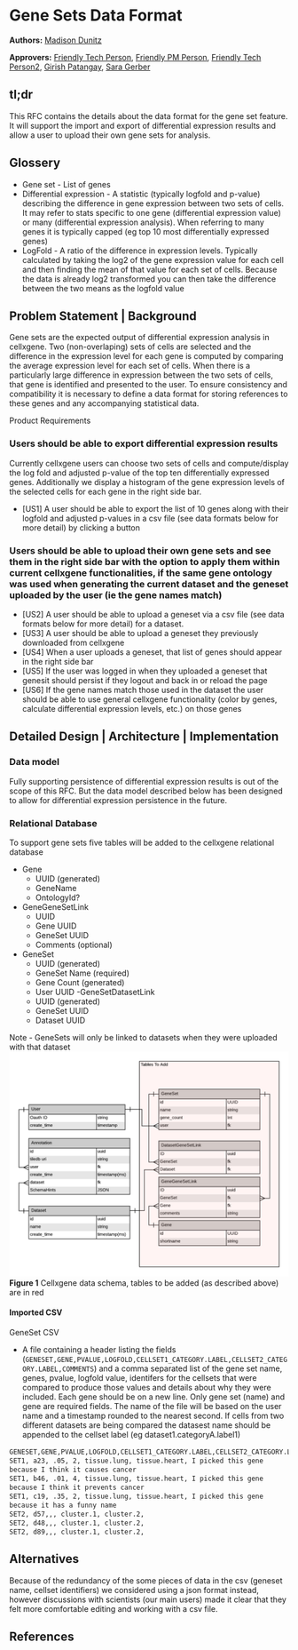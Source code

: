 # Gene Sets Data Format

**Authors:** [Madison Dunitz](mailto:madison.dunitz@chanzuckerberg.com)

**Approvers:** [Friendly Tech Person](mailto:arathi.mani@chanzuckerberg.com), [Friendly PM Person](mailto:schambers@chanzuckerberg.com), [Friendly Tech Person2](mailto:colin.megill@chanzuckerberg.com), [Girish Patangay](mailto:girish.patangay@chanzuckerberg.com), [Sara Gerber](mailto:sara.gerber@chanzuckerberg.com) 

## tl;dr 

This RFC contains the details about the data format for the gene set feature. It will support the import and export of differential
 expression results and allow a user to upload their own gene sets for analysis. 
 
## Glossery 
- Gene set - List of genes
- Differential expression - A statistic (typically logfold and p-value) describing the difference in gene expression between two sets of cells. It may refer to stats specific to one gene (differential expression value) or many (differential expression analysis). When referring to many genes it is typically capped (eg top 10 most differentially expressed genes)
- LogFold - A ratio of the difference in expression levels. Typically calculated by taking the log2 of the gene expression value for each cell and then finding the mean of that value for each set of cells. Because the data is already log2 transformed you can then take the difference between the two means as the logfold value 
## Problem Statement | Background

Gene sets are the expected output of differential expression analysis in cellxgene. Two (non-overlaping) sets of cells 
are selected and the difference in the expression level for each gene is computed by comparing the average 
expression level for each set of cells. When there is a particularly large difference in expression between the two sets of 
cells, that gene is identified and presented to the user. To ensure consistency and compatibility it is necessary to define a 
data format for storing references to these genes and any accompanying statistical data. 

Product Requirements
### Users should be able to export differential expression results
Currently cellxgene users can choose two sets of cells and compute/display the log fold and adjusted p-value of the top ten differentially expressed genes. Additionally we display a histogram of the gene expression levels of the selected cells for each gene in the right side bar. 
- [US1] A user should be able to export the list of 10 genes along with their logfold and adjusted p-values in a csv file (see data formats below for more detail) by clicking a button
### Users should be able to upload their own gene sets and see them in the right side bar with the option to apply them within current cellxgene functionalities, if the same gene ontology was used when generating the current dataset and the geneset uploaded by the user (ie the gene names match) 
- [US2] A user should be able to upload a geneset via a csv file (see data formats below for more detail) for a dataset.
- [US3] A user should be able to upload a geneset they previously downloaded from cellxgene
- [US4] When a user uploads a geneset, that list of genes should appear in the right side bar 
- [US5] If the user was logged in when they uploaded a geneset that genesit should persist if they logout and back in or reload the page
- [US6] If the gene names match those used in the dataset the user should be able to use general cellxgene functionality (color by genes, calculate differential expression levels, etc.) on those genes

## Detailed Design | Architecture | Implementation


### Data model

Fully supporting persistence of differential expression results is out of the scope of this RFC. But the data model described below has been designed to allow for differential expression persistence in the future.
### Relational Database
To support gene sets five tables will be added to the cellxgene relational database
- Gene
   - UUID (generated)
   - GeneName
   - OntologyId?
- GeneGeneSetLink
   - UUID
   - Gene UUID
   - GeneSet UUID
   - Comments (optional)
- GeneSet
   - UUID (generated)
   - GeneSet Name (required)
   - Gene Count (generated)
   - User UUID
-GeneSetDatasetLink
   - UUID (generated)
   - GeneSet UUID
   - Dataset UUID

Note - GeneSets will only be linked to datasets when they were uploaded with that dataset
![Cellxgene Data Schema](imgs/Cellxgene_rds_schema.png)
**Figure 1** Cellxgene data schema, tables to be added (as described above) are in red
#### Imported CSV
GeneSet CSV
- A file containing a header listing the fields (`GENESET,GENE,PVALUE,LOGFOLD,CELLSET1_CATEGORY.LABEL,CELLSET2_CATEGORY.LABEL,COMMENTS`)
 and a comma separated list of the gene set name, genes, pvalue, logfold value, 
identifers for the cellsets that were compared to produce those values and details about why they were included. 
Each gene should be on a new line. Only gene set (name) and gene are required fields. The name of the file will be based on the 
user name and a timestamp rounded to the nearest second. If cells from two different datasets are being compared the datasest name 
should be appended to the cellset label (eg dataset1.categoryA.label1)
```
GENESET,GENE,PVALUE,LOGFOLD,CELLSET1_CATEGORY.LABEL,CELLSET2_CATEGORY.LABEL,COMMENTS
SET1, a23, .05, 2, tissue.lung, tissue.heart, I picked this gene because I think it causes cancer
SET1, b46, .01, 4, tissue.lung, tissue.heart, I picked this gene because I think it prevents cancer
SET1, c19, .35, 2, tissue.lung, tissue.heart, I picked this gene because it has a funny name
SET2, d57,,, cluster.1, cluster.2,
SET2, d48,,, cluster.1, cluster.2, 
SET2, d89,,, cluster.1, cluster.2, 
```

## Alternatives

Because of the redundancy of the some pieces of data in the csv (geneset name, cellset identifiers) we considered using a json format instead,
however discussions with scientists (our main users) made it clear that they felt more comfortable editing and working with a csv file.

## References
